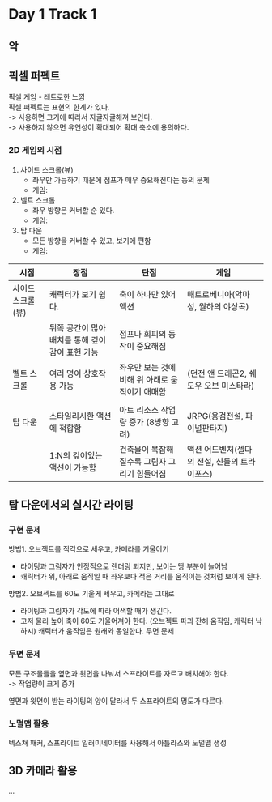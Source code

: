 # Day 1 Track 1
## 악

## 픽셀 퍼펙트
픽셀 게임 - 레트로한 느낌  
픽셀 퍼펙트는 표현의 한계가 있다.  
-> 사용하면 크기에 따라서 자글자글해져 보인다.  
-> 사용하지 않으면 유연성이 확대되어 확대 축소에 용의하다.  

### 2D 게임의 시점

1. 사이드 스크롤(뷰)
    - 좌우만 가능하기 때문에 점프가 매우 중요해진다는 등의 문제
    - 게임: 
2. 벨트 스크롤
    - 좌우 방향은 커버할 순 있다.
    - 게임: 
3. 탑 다운
    - 모든 방향을 커버할 수 있고, 보기에 편함
    - 게임:

|시점|장점|단점|게임|
|---|----|----|---|
|사이드 스크롤(뷰)|캐릭터가 보기 쉽다.|축이 하나만 있어 액션|매트로베니아(악마성, 월하의 야상곡)|
||뒤쪽 공간이 많아 배치를 통해 깊이감이 표현 가능|점프나 회피의 동작이 중요해짐||
|벨트 스크롤|여러 명이 상호작용 가능|좌우만 보는 것에 비해 위 아래로 움직이기 애매함|(던전 앤 드래곤2, 쉐도우 오브 미스타라)|
|||||
|탑 다운|스타일리시한 액션에 적합함|아트 리소스 작업량 증가 (8방향 고려)|JRPG(용검전설, 파이널판타지)|
||1:N의 깊이있는 액션이 가능함|건축물이 복잡해 질수록 그림자 그리기 힘들어짐|액션 어드벤처(젤다의 전설, 신들의 트라이포스)|

## 탑 다운에서의 실시간 라이팅

### 구현 문제

방법1. 오브젝트를 직각으로 세우고, 카메라를 기울이기
- 라이팅과 그림자가 안정적으로 렌더링 되지만, 보이는 땅 부분이 늘어남
- 캐릭터가 위, 아래로 움직일 때 좌우보다 적은 거리를 움직이는 것처럼 보이게 된다.

방법2. 오브젝트를 60도 기울게 세우고, 카메라는 그대로
- 라이팅과 그림자가 각도에 따라 어색할 때가 생긴다.
- 고저 물리 높이 축이 60도 기울어져야 한다. (오브젝트 파괴 잔해 움직임, 캐릭터 낙하시) 캐릭터가 움직임은 원래와 동일한다.
두면 문제

### 두면 문제

모든 구조물들을 옆면과 윗면을 나눠서 스프라이트를 자르고 배치해야 한다.  
-> 작업량이 크게 증가

옆면과 윗면이 받는 라이팅의 양이 달라서 두 스프라이트의 명도가 다르다.

### 노멀맵 활용

텍스쳐 패커, 스프라이트 일러미네이터를 사용해서 아틀라스와 노멀맵 생성

## 3D 카메라 활용

...
